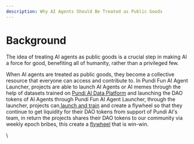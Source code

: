 ```yaml
---
description: Why AI Agents Should Be Treated as Public Goods
---
```


# Background

The idea of treating AI agents as public goods is a crucial step in making AI a force for good, benefiting all of humanity, rather than a privileged few.

When AI agents are treated as public goods, they become a collective resource that everyone can access and contribute to. In Pundi Fun AI Agent Launcher, projects are able to launch AI Agents or AI memes through the help of datasets trained on [Pundi AI Data Platform](../pundi-aidata/) and launching the DAO tokens of AI Agents through Pundi Fun AI Agent Launcher, through the launcher, projects can[ launch and train](train-and-launch-step-1-and-2.md) and create a flywheel so that they continue to get liquidity for their DAO tokens from support of Pundi AI's team, in return the projects shares their DAO tokens to our community via weekly epoch bribes, this create a [flywheel](flywheel-step-3.md) that is win-win.



\
